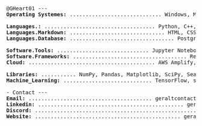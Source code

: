 <pre>
@GHeart01 ---
<b>Operating Systemes:</b> ............................. Windows, MacOS, Linux

<b>Languages.:</b> ................................... Python, C++, JavaScript
<b>Languages.Markdown:</b> .............................. HTML, CSS, MD, LaTeX
<b>Languages.Database:</b> ................................. PostgreSQL, Excel

<b>Software.Tools:</b> ............................. Jupyter Notebook, VS Code
<b>Software.Frameworks:</b> .................................... React, NodeJS
<b>Cloud:</b> ........................................ AWS Amplify, Cloudflare

<b>Libraries:</b> ........... NumPy, Pandas, Matplotlib, SciPy, Seaborn, Keras
<b>Machine_Learning:</b> ............................ TensorFlow, scikit-learn

- Contact ---
<b>Email:</b> ....................................... geraltcontacts@gmail.com
<b>Linkedin:</b> .............................................. geraltheart001
<b>Discord:</b> ..................................................... g.heart.
<b>Website:</b> .............................................. geraltheart.com
</pre>


